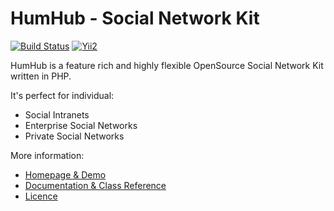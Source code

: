 HumHub - Social Network Kit
===========================

[![Build Status](https://travis-ci.org/humhub/humhub.svg?branch=master)](https://travis-ci.org/humhub/humhub)
[![Yii2](https://img.shields.io/badge/Powered_by-Yii_Framework-green.svg?style=flat)](http://www.yiiframework.com/)

HumHub is a feature rich and highly flexible OpenSource Social Network Kit written in PHP.

It's perfect for individual:
- Social Intranets
- Enterprise Social Networks
- Private Social Networks

More information:
- [Homepage & Demo](http://www.humhub.org)
- [Documentation & Class Reference](http://www.humhub.org/docs)
- [Licence](http://www.humhub.org/licences)

